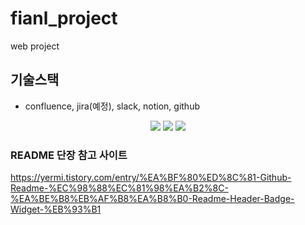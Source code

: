 # fianl_project
web project


## 기술스택
- confluence, jira(예정), slack, notion, github
<div align="center">
	<img src="https://img.shields.io/badge/Spring Boot-6DB33F?style=flat&logo=Spring&logoColor=white"/>
 	<img src="https://img.shields.io/badge/GitHub-181717?style=flat&logo=GitHub&logoColor=white"/>
 	<img src="https://img.shields.io/badge/PyCharm-000000?style=flat&logo=PyCharmg&logoColor=white"/>
	
</div>




### README 단장 참고 사이트
https://yermi.tistory.com/entry/%EA%BF%80%ED%8C%81-Github-Readme-%EC%98%88%EC%81%98%EA%B2%8C-%EA%BE%B8%EB%AF%B8%EA%B8%B0-Readme-Header-Badge-Widget-%EB%93%B1
